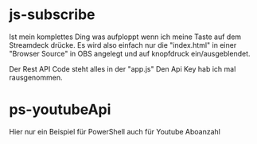 # js-subscribe
Ist mein komplettes Ding was aufploppt wenn ich meine Taste auf dem Streamdeck drücke.
Es wird also einfach nur die "index.html" in einer "Browser Source" in OBS angelegt und auf knopfdruck ein/ausgeblendet.

Der Rest API Code steht alles in der "app.js"
Den Api Key hab ich mal rausgenommen.

# ps-youtubeApi
Hier nur ein Beispiel für PowerShell auch für Youtube Aboanzahl
